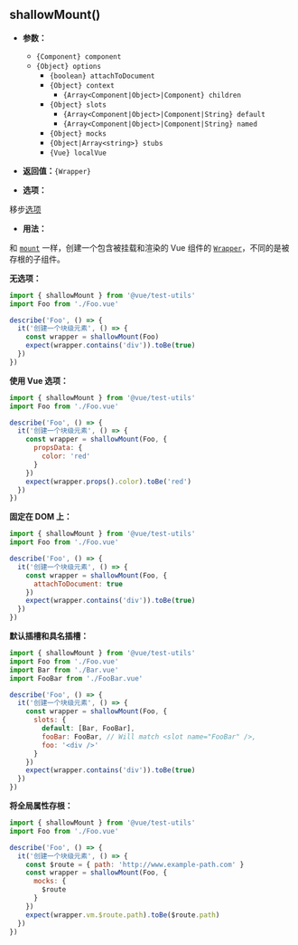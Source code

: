 ## shallowMount()

- **参数：**

  - `{Component} component`
  - `{Object} options`
    - `{boolean} attachToDocument`
    - `{Object} context`
      - `{Array<Component|Object>|Component} children`
    - `{Object} slots`
      - `{Array<Component|Object>|Component|String} default`
      - `{Array<Component|Object>|Component|String} named`
    - `{Object} mocks`
    - `{Object|Array<string>} stubs`
    - `{Vue} localVue`

- **返回值：**`{Wrapper}`

- **选项：**

移步[选项](./options.md)

- **用法：**

和 [`mount`](mount.md) 一样，创建一个包含被挂载和渲染的 Vue 组件的 [`Wrapper`](wrapper/)，不同的是被存根的子组件。

**无选项：**

```js
import { shallowMount } from '@vue/test-utils'
import Foo from './Foo.vue'

describe('Foo', () => {
  it('创建一个块级元素', () => {
    const wrapper = shallowMount(Foo)
    expect(wrapper.contains('div')).toBe(true)
  })
})
```

**使用 Vue 选项：**

```js
import { shallowMount } from '@vue/test-utils'
import Foo from './Foo.vue'

describe('Foo', () => {
  it('创建一个块级元素', () => {
    const wrapper = shallowMount(Foo, {
      propsData: {
        color: 'red'
      }
    })
    expect(wrapper.props().color).toBe('red')
  })
})
```

**固定在 DOM 上：**

```js
import { shallowMount } from '@vue/test-utils'
import Foo from './Foo.vue'

describe('Foo', () => {
  it('创建一个块级元素', () => {
    const wrapper = shallowMount(Foo, {
      attachToDocument: true
    })
    expect(wrapper.contains('div')).toBe(true)
  })
})
```

**默认插槽和具名插槽：**

```js
import { shallowMount } from '@vue/test-utils'
import Foo from './Foo.vue'
import Bar from './Bar.vue'
import FooBar from './FooBar.vue'

describe('Foo', () => {
  it('创建一个块级元素', () => {
    const wrapper = shallowMount(Foo, {
      slots: {
        default: [Bar, FooBar],
        fooBar: FooBar, // Will match <slot name="FooBar" />,
        foo: '<div />'
      }
    })
    expect(wrapper.contains('div')).toBe(true)
  })
})
```

**将全局属性存根：**

```js
import { shallowMount } from '@vue/test-utils'
import Foo from './Foo.vue'

describe('Foo', () => {
  it('创建一个块级元素', () => {
    const $route = { path: 'http://www.example-path.com' }
    const wrapper = shallowMount(Foo, {
      mocks: {
        $route
      }
    })
    expect(wrapper.vm.$route.path).toBe($route.path)
  })
})
```
